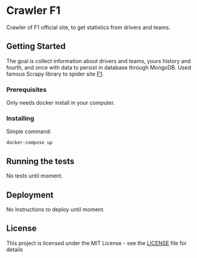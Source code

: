 # Crawler F1

Crawler of F1 official site, to get statistics from drivers and teams.

## Getting Started

The goal is collect information about drivers and teams, yours history and fourth, and once with data to persist in database through MongoDB. Used famous Scrapy library to spider site [F1](https://www.formula1.com).


### Prerequisites

Only needs docker install in your computer.

### Installing

Simple command:

```
docker-compose up
```

## Running the tests

No tests until moment.

## Deployment

No instructions to deploy until moment.

## License

This project is licensed under the MIT License - see the [LICENSE](LICENSE) file for details
